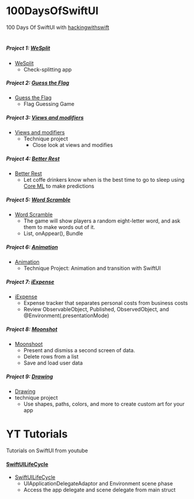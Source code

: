 # 100DaysOfSwiftUI
100 Days Of SwiftUI with [hackingwithswift](https://www.hackingwithswift.com/books/ios-swiftui)
#
##### Project 1: [WeSplit](https://www.hackingwithswift.com/books/ios-swiftui/wesplit-introduction)
- [WeSplit](https://github.com/hectorsvill/100DaysOfSwiftUI/blob/master/Projects/WeSplit/WeSplit/ContentView.swift)
    -  Check-splitting app

##### Project 2: [Guess the Flag](https://www.hackingwithswift.com/books/ios-swiftui/guess-the-flag-introduction)
- [Guess the Flag](https://github.com/hectorsvill/100DaysOfSwiftUI/blob/master/Projects/GuessTheFlag/GuessTheFlag/ContentView.swift)
    - Flag Guessing Game

##### Project 3: [Views and modifiers](https://www.hackingwithswift.com/books/ios-swiftui/views-and-modifiers-introduction)
- [Views and modifiers](https://github.com/hectorsvill/100DaysOfSwiftUI/blob/master/Projects/ViewsAndModifiers/ViewsAndModifiers/ContentView.swift)
    - Technique project
        - Close look at views and modifies

##### Project 4: [Better Rest](https://www.hackingwithswift.com/books/ios-swiftui/betterrest-introduction)
- [Better Rest](https://github.com/hectorsvill/100DaysOfSwiftUI/blob/master/Projects/BetterRest/BetterRest/ContentView.swift)
    - Let coffe drinkers know when is the best time to go to sleep using [Core ML](https://developer.apple.com/documentation/coreml) to make predictions

##### Project 5: [Word Scramble](https://www.hackingwithswift.com/books/ios-swiftui/word-scramble-introduction)
- [Word Scramble](https://github.com/hectorsvill/100DaysOfSwiftUI/blob/master/Projects/Word_Scramble/Word_Scramble/ContentView.swift)
    - The game will show players a random eight-letter word, and ask them to make words out of it. 
    - List, onAppear(), Bundle

##### Project 6: [Animation](https://www.hackingwithswift.com/books/ios-swiftui/animation-introduction)
 - [Animation](https://github.com/hectorsvill/100DaysOfSwiftUI/blob/master/Projects/Animations/Animations/ContentView.swift)
    - Technique Project: Animation and transition with SwiftUI

##### Project 7: [iExpense](https://www.hackingwithswift.com/books/ios-swiftui/iexpense-introduction)
- [iExpense](https://github.com/hectorsvill/100DaysOfSwiftUI/tree/master/Projects/iExpense/iExpense)
    - Expense tracker that separates personal costs from business costs
    - Review ObservableObject, Published, ObservedObject, and  @Environment(\.presentationMode)

##### Project 8: [Moonshot](https://www.hackingwithswift.com/books/ios-swiftui/iexpense-introduction) 
- [Moonshoot](https://github.com/hectorsvill/100DaysOfSwiftUI/tree/master/Projects/Moonshot/Moonshot)
    - Present and dismiss a second screen of data.
    - Delete rows from a list
    - Save and load user data
    
##### Project 9: [Drawing](https://www.hackingwithswift.com/books/ios-swiftui)
- [Drawing](https://github.com/hectorsvill/100DaysOfSwiftUI/tree/master/Projects/Drawing/Drawing)
- technique project
    - Use shapes, paths, colors, and more to create custom art for your app
    
#
# YT Tutorials

Tutorials on SwiftUI from youtube

#### [SwiftUILifeCycle](https://www.youtube.com/watch?v=y4_YXovq1L8)
- [SwiftUILifeCycle](https://github.com/hectorsvill/100DaysOfSwiftUI/tree/master/Projects/SwiftUILifeCycle)
    - UIApplicationDelegateAdaptor and Environment scene phase
    - Access the app delegate and scene delegate from main struct 
